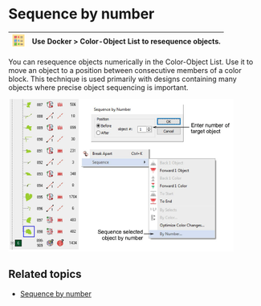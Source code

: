 # Sequence by number

| ![ColorObjectList00087.png](assets/ColorObjectList00087.png) | Use Docker > Color-Object List to resequence objects. |
| ------------------------------------------------------------ | ----------------------------------------------------- |

You can resequence objects numerically in the Color-Object List. Use it to move an object to a position between consecutive members of a color block. This technique is used primarily with designs containing many objects where precise object sequencing is important.

![summary_-_edit00088.png](assets/summary_-_edit00088.png)

## Related topics

- [Sequence by number](../../Modifying/combine/Sequence_by_number)
